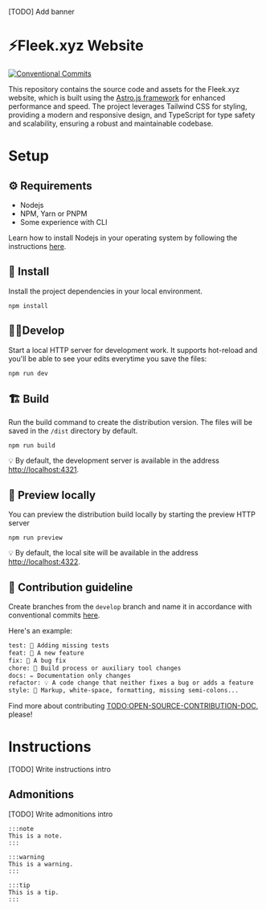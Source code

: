 [TODO] Add banner

# ⚡️Fleek.xyz Website

[![Conventional Commits](https://img.shields.io/badge/Conventional%20Commits-1.0.0-blue.svg)](https://conventionalcommits.org)

This repository contains the source code and assets for the Fleek.xyz website, which is built using the [Astro.js framework](https://astro.build) for enhanced performance and speed. The project leverages Tailwind CSS for styling, providing a modern and responsive design, and TypeScript for type safety and scalability, ensuring a robust and maintainable codebase.

# Setup

## ⚙️ Requirements

- Nodejs
- NPM, Yarn or PNPM
- Some experience with CLI

Learn how to install Nodejs in your operating system by following the instructions [here](https://nodejs.org/en/download/package-manager/).

## 🤖 Install

Install the project dependencies in your local environment.

```
npm install
```

## 👷‍♀️Develop

Start a local HTTP server for development work. It supports hot-reload and you'll be able to see your edits everytime you save the files:

```
npm run dev
```

## 🏗️ Build

Run the build command to create the distribution version. The files will be saved in the `/dist` directory by default.

```
npm run build
```

💡 By default, the development server is available in the address [http://localhost:4321](http://localhost:4321).

## 🙈 Preview locally

You can preview the distribution build locally by starting the preview HTTP server

```
npm run preview
```

💡 By default, the local site will be available in the address [http://localhost:4322](http://localhost:4322).

## 🙏 Contribution guideline

Create branches from the `develop` branch and name it in accordance with conventional commits [here](https://www.conventionalcommits.org/en/v1.0.0/).

Here's an example:

```txt
test: 💍 Adding missing tests
feat: 🎸 A new feature
fix: 🐛 A bug fix
chore: 🤖 Build process or auxiliary tool changes
docs: ✏️ Documentation only changes
refactor: 💡 A code change that neither fixes a bug or adds a feature
style: 💄 Markup, white-space, formatting, missing semi-colons...
```

Find more about contributing [TODO:OPEN-SOURCE-CONTRIBUTION-DOC](https://TODO:OPEN-SOURCE-CONTRIBUTION-DOC), please!

# Instructions

[TODO] Write instructions intro

## Admonitions

[TODO] Write admonitions intro

```
:::note
This is a note.
:::

:::warning
This is a warning.
:::

:::tip
This is a tip.
:::
```
